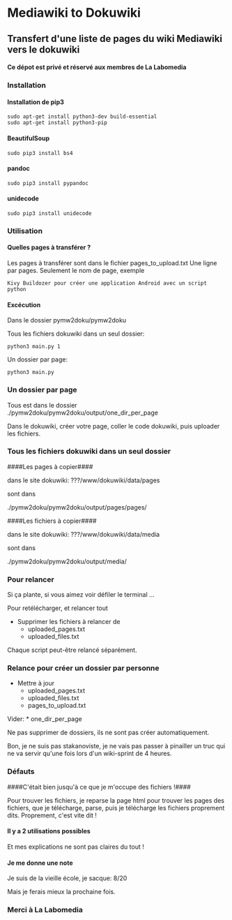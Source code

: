 # Mediawiki to Dokuwiki #

## Transfert d'une liste de pages du wiki Mediawiki vers le dokuwiki ##

#### Ce dépot est privé et réservé aux membres de La Labomedia ####


### Installation ###

#### Installation de pip3
    sudo apt-get install python3-dev build-essential
    sudo apt-get install python3-pip

#### BeautifulSoup
    sudo pip3 install bs4

#### pandoc ####
    sudo pip3 install pypandoc

#### unidecode ####
    sudo pip3 install unidecode

### Utilisation ###

#### Quelles pages à transférer ?  ####
Les pages à transférer sont dans le fichier pages_to_upload.txt
Une ligne par pages.
Seulement le nom de page, exemple

    Kivy Buildozer pour créer une application Android avec un script python

#### Excécution ####
Dans le dossier pymw2doku/pymw2doku

Tous les fichiers dokuwiki dans un seul dossier:

    python3 main.py 1


Un dossier par page:

    python3 main.py


### Un dossier par page ###
Tous est dans le dossier ./pymw2doku/pymw2doku/output/one_dir_per_page

Dans le dokuwiki, créer votre page, coller le code dokuwiki,
puis uploader les fichiers.


### Tous les fichiers dokuwiki dans un seul dossier ###
####Les pages à copier####

dans le site dokuwiki: ???/www/dokuwiki/data/pages

sont dans

./pymw2doku/pymw2doku/output/pages/pages/

####Les fichiers à copier####

dans le site dokuwiki: ???/www/dokuwiki/data/media

sont dans

./pymw2doku/pymw2doku/output/media/

### Pour relancer ###
Si ça plante, si vous aimez voir défiler le terminal ...

Pour  retélécharger, et relancer tout

* Supprimer les fichiers à relancer de
    * uploaded_pages.txt
    * uploaded_files.txt

Chaque script peut-être relancé séparément.

### Relance pour créer un dossier par personne  ###

* Mettre à jour
    * uploaded_pages.txt
    * uploaded_files.txt
    * pages_to_upload.txt

Vider:
    * one_dir_per_page

Ne pas supprimer de dossiers, ils ne sont pas créer automatiquement.

Bon, je ne suis pas stakanoviste, je ne vais pas passer à pinailler un truc qui ne va servir qu'une fois lors d'un wiki-sprint de 4 heures.

### Défauts ###
####C'était bien jusqu'à ce que je m'occupe des fichiers !####

Pour trouver les fichiers, je reparse la page html pour trouver les pages des fichiers, que je télécharge, parse, puis je télécharge les fichiers proprement dits.
Proprement, c'est vite dit !

#### Il y a 2 utilisations possibles ####
Et mes explications ne sont pas claires du tout !

#### Je me donne une note ####
Je suis de la vieille école, je sacque: 8/20

Mais je ferais mieux la prochaine fois.

### Merci à La Labomedia ###
